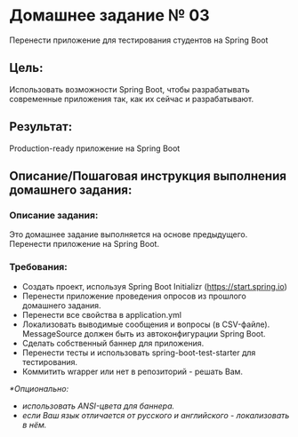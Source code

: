 # Домашнее задание № 03
Перенести приложение для тестирования студентов на Spring Boot

## Цель:
Использовать возможности Spring Boot, чтобы разрабатывать современные приложения так, как их сейчас и разрабатывают.

## Результат: 
Production-ready приложение на Spring Boot

## Описание/Пошаговая инструкция выполнения домашнего задания:

### Описание задания:
Это домашнее задание выполняется на основе предыдущего.  
Перенести приложение на Spring Boot.  

### Требования:
* Создать проект, используя Spring Boot Initializr (https://start.spring.io)
* Перенести приложение проведения опросов из прошлого домашнего задания.
* Перенести все свойства в application.yml
* Локализовать выводимые сообщения и вопросы (в CSV-файле). MessageSource должен быть из автоконфигурации Spring Boot.
* Сделать собственный баннер для приложения.
* Перенести тесты и использовать spring-boot-test-starter для тестирования.
* Коммитить wrapper или нет в репозиторий - решать Вам.

_*Опционально:_
* _использовать ANSI-цвета для баннера._
* _если Ваш язык отличается от русского и английского - локализовать в нём._
